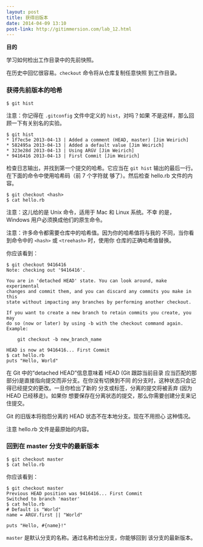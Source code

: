```yaml
---
layout: post
title: 获得旧版本
date: 2014-04-09 13:10
post-link: http://gitimmersion.com/lab_12.html
---
```


**目的**

学习如何检出工作目录中的先前快照。

在历史中回忆很容易。`checkout` 命令将从仓库复制任意快照
到工作目录。

### 获得先前版本的哈希

```
$ git hist
```

注意：你记得在 `.gitconfig` 文件中定义的 `hist`，对吗？如果
不是这样，那么回顾一下有关别名的实验。

```
$ git hist
* 1f7ec5e 2013-04-13 | Added a comment (HEAD, master) [Jim Weirich]
* 582495a 2013-04-13 | Added a default value [Jim Weirich]
* 323e28d 2013-04-13 | Using ARGV [Jim Weirich]
* 9416416 2013-04-13 | First Commit [Jim Weirich]
```

检查日志输出，并找到第一个提交的哈希。它应当在 `git hist`
输出的最后一行。在下面的命令中使用哈希码（前 7 个字符就
够了）。然后检查 hello.rb 文件的内容。

```
$ git checkout <hash>
$ cat hello.rb
```

注意：这儿给的是 Unix 命令，适用于 Mac 和 Linux 系统。不幸
的是，Windows 用户必须换成他们的原生命令。

注意：许多命令都需要仓库中的哈希值。因为你的哈希值将与我的
不同，当你看到命令中的 `<hash>` 或 `<treehash>` 时，使用你
仓库的正确哈希值替换。

你应该看到：

```
$ git checkout 9416416
Note: checking out '9416416'.

You are in 'detached HEAD' state. You can look around, make experimental
changes and commit them, and you can discard any commits you make in this
state without impacting any branches by performing another checkout.

If you want to create a new branch to retain commits you create, you may
do so (now or later) by using -b with the checkout command again. Example:

    git checkout -b new_branch_name

HEAD is now at 9416416... First Commit
$ cat hello.rb
puts "Hello, World"
```

在 Git 中的“detached HEAD”信息意味着 HEAD (Git 跟踪当前目录
应当匹配的那部分)是直接指向提交而非分支。在你没有切换到不同
的分支时，这种状态只会记得已经提交的更改。一旦你检出了新的
分支或标签，分离的提交将被丢弃 (因为 HEAD 已经移走)。如果你
想要保存在分离状态的提交，那么你需要创建分支来记住提交。

Git 的旧版本将抱怨分离的 HEAD 状态不在本地分支。现在不用担心
这种情况。

注意 hello.rb 文件是最原始的内容。

### 回到在 master 分支中的最新版本

```
$ git checkout master
$ cat hello.rb
```

你应该看到：

```
$ git checkout master
Previous HEAD position was 9416416... First Commit
Switched to branch 'master'
$ cat hello.rb
# Default is "World"
name = ARGV.first || "World"

puts "Hello, #{name}!"
```

`master` 是默认分支的名称。通过名称检出分支，你能够回到
该分支的最新版本。
